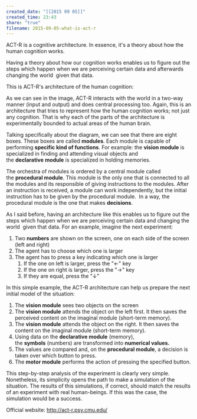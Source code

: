 ```yaml
---
created_date: "[[2015 09 05]]"
created_time: 23:43
share: "true"
filename: 2015-09-05-what-is-act-r
---
```

ACT-R is a cognitive architecture. In essence, it's a theory about how the human cognition works.

Having a theory about how our cognition works enables us to figure out the steps which happen when we are perceiving certain data and afterwards changing the world  given that data.

This is ACT-R's architecture of the human cognition: 


As we can see in the image, ACT-R interacts with the world in a two-way manner (input and output) and does central processing too. Again, this is an architecture that tries to represent how the human cognition works; not just any cognition. That is why each of the parts of the architecture is experimentally bounded to actual areas of the human brain.

Talking specifically about the diagram, we can see that there are eight boxes. These boxes are called **modules**. Each module is capable of performing **specific kind of functions**. For example: the **vision module** is specialized in finding and attending visual objects and the **declarative** **module** is specialized in holding memories.

The orchestra of modules is ordered by a central module called the **procedural module**. This module is the only one that is connected to all the modules and its responsible of giving instructions to the modules. After an instruction is received, a module can work independently, but the initial instruction has to be given by the procedural module.  In a way, the procedural module is the one that makes **decisions**.

As I said before, having an architecture like this enables us to figure out the steps which happen when we are perceiving certain data and changing the world  given that data. For an example, imagine the next experiment:

1. Two **numbers** are shown on the screen, one on each side of the screen (left and right)
2. The agent has to choose which one is larger
3. The agent has to press a key indicating which one is larger
    1. If the one on left is larger, press the "←" key
    2. If the one on right is larger, press the "→" key
    3. If they are equal, press the "↓"

In this simple example, the ACT-R architecture can help us prepare the next initial model of the situation:

1. The **vision module** sees two objects on the screen
2. The **vision module** attends the object on the left first. It then saves the perceived content on the imaginal module (short-term memory).
3. The **vision module** attends the object on the right. It then saves the content on the imaginal module (short-term memory).
4. Using data on the **declarative module** (memory), the **symbols** (numbers) are transformed into **numerical values.**
5. The values are compared and, on the **procedural module**, a decision is taken over which button to press.
6. The **motor module** performs the action of pressing the specified button.

This step-by-step analysis of the experiment is clearly very simple. Nonetheless, its simplicity opens the path to make a simulation of the situation. The results of this simulations, if correct, should match the results of an experiment with real human-beings. If this was the case, the simulation would be a success.

Official website: http://act-r.psy.cmu.edu/